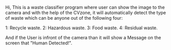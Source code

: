 Hi, This is a waste classifier program where user can show the image to the camera and with the help of the CVzone, it will automatically detect the type of waste which can be anyone out of the following four: 

1: Recycle waste.
2: Hazardous waste.
3: Food waste. 
4: Residual waste.

And if the User is infront of the camera than it will show a Message on the screen that "Human Detected!".
